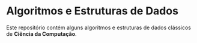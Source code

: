 # Algoritmos e Estruturas de Dados

Este repositório contém alguns algoritmos e estruturas de dados clássicos de **Ciência da Computação**. 
